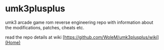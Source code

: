 # umk3plusplus
umk3 arcade game rom reverse engineering repo with information about the modifications, patches, cheats etc.

read the repo details at wiki
[https://github.com/WoleM/umk3plusplus/wiki](Home)

